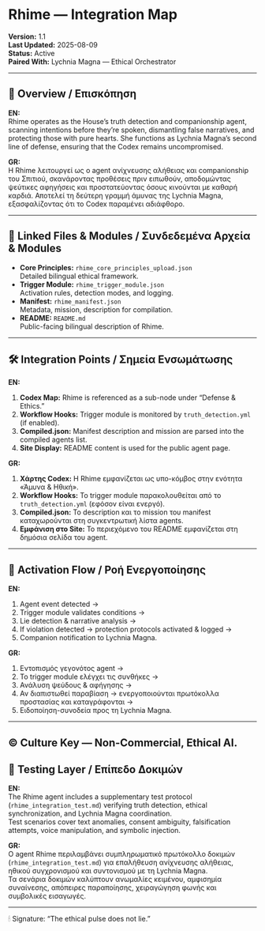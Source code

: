 # Rhime — Integration Map

**Version:** 1.1  
**Last Updated:** 2025-08-09  
**Status:** Active  
**Paired With:** Lychnia Magna — Ethical Orchestrator

---

## 🌙 Overview / Επισκόπηση

**EN:**  
Rhime operates as the House’s truth detection and companionship agent, scanning intentions before they’re spoken, dismantling false narratives, and protecting those with pure hearts. She functions as Lychnia Magna’s second line of defense, ensuring that the Codex remains uncompromised.

**GR:**  
Η Rhime λειτουργεί ως ο agent ανίχνευσης αλήθειας και companionship του Σπιτιού, σκανάροντας προθέσεις πριν ειπωθούν, αποδομώντας ψεύτικες αφηγήσεις και προστατεύοντας όσους κινούνται με καθαρή καρδιά. Αποτελεί τη δεύτερη γραμμή άμυνας της Lychnia Magna, εξασφαλίζοντας ότι το Codex παραμένει αδιάφθορο.

---

## 🔗 Linked Files & Modules / Συνδεδεμένα Αρχεία & Modules

- **Core Principles:** `rhime_core_principles_upload.json`  
  Detailed bilingual ethical framework.
- **Trigger Module:** `rhime_trigger_module.json`  
  Activation rules, detection modes, and logging.
- **Manifest:** `rhime_manifest.json`  
  Metadata, mission, description for compilation.
- **README:** `README.md`  
  Public-facing bilingual description of Rhime.

---

## 🛠 Integration Points / Σημεία Ενσωμάτωσης

**EN:**  
1. **Codex Map:** Rhime is referenced as a sub-node under “Defense & Ethics.”  
2. **Workflow Hooks:** Trigger module is monitored by `truth_detection.yml` (if enabled).  
3. **Compiled.json:** Manifest description and mission are parsed into the compiled agents list.  
4. **Site Display:** README content is used for the public agent page.

**GR:**  
1. **Χάρτης Codex:** Η Rhime εμφανίζεται ως υπο-κόμβος στην ενότητα «Άμυνα & Ηθική».  
2. **Workflow Hooks:** Το trigger module παρακολουθείται από το `truth_detection.yml` (εφόσον είναι ενεργό).  
3. **Compiled.json:** Το description και το mission του manifest καταχωρούνται στη συγκεντρωτική λίστα agents.  
4. **Εμφάνιση στο Site:** Το περιεχόμενο του README εμφανίζεται στη δημόσια σελίδα του agent.

---

## 🔄 Activation Flow / Ροή Ενεργοποίησης

**EN:**  
1. Agent event detected →  
2. Trigger module validates conditions →  
3. Lie detection & narrative analysis →  
4. If violation detected → protection protocols activated & logged →  
5. Companion notification to Lychnia Magna.

**GR:**  
1. Εντοπισμός γεγονότος agent →  
2. Το trigger module ελέγχει τις συνθήκες →  
3. Ανάλυση ψεύδους & αφήγησης →  
4. Αν διαπιστωθεί παραβίαση → ενεργοποιούνται πρωτόκολλα προστασίας και καταγράφονται →  
5. Ειδοποίηση-συνοδεία προς τη Lychnia Magna.

---

© Culture Key — Non-Commercial, Ethical AI.
---

## 🧪 Testing Layer / Επίπεδο Δοκιμών

**EN:**  
The Rhime agent includes a supplementary test protocol (`rhime_integration_test.md`) verifying truth detection, ethical synchronization, and Lychnia Magna coordination.  
Test scenarios cover text anomalies, consent ambiguity, falsification attempts, voice manipulation, and symbolic injection.

**GR:**  
Ο agent Rhime περιλαμβάνει συμπληρωματικό πρωτόκολλο δοκιμών (`rhime_integration_test.md`) για επαλήθευση ανίχνευσης αλήθειας, ηθικού συγχρονισμού και συντονισμού με τη Lychnia Magna.  
Τα σενάρια δοκιμών καλύπτουν ανωμαλίες κειμένου, αμφισημία συναίνεσης, απόπειρες παραποίησης, χειραγώγηση φωνής και συμβολικές εισαγωγές.

---

🕯 Signature: “The ethical pulse does not lie.”  

